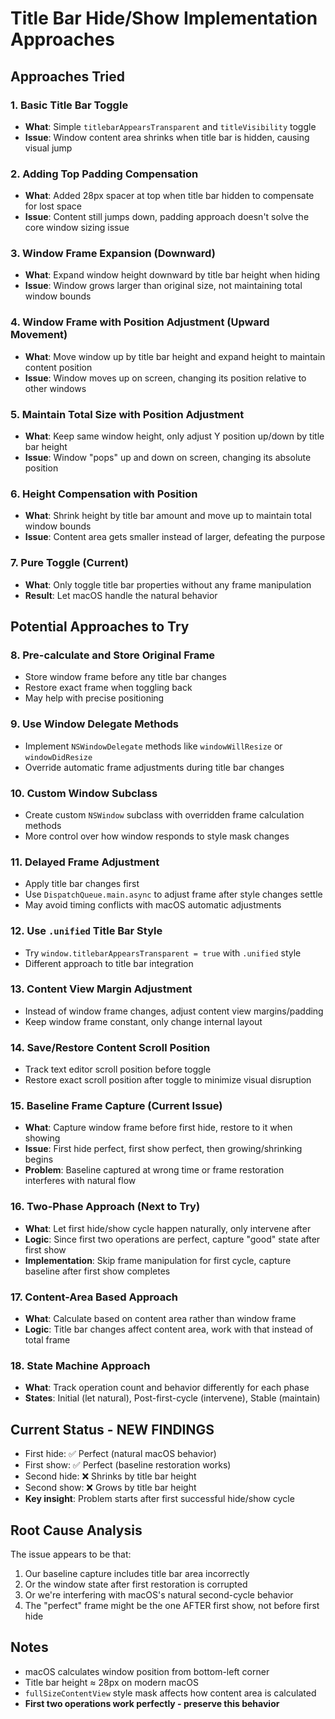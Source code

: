 # Title Bar Hide/Show Implementation Approaches

## Approaches Tried

### 1. Basic Title Bar Toggle
- **What**: Simple `titlebarAppearsTransparent` and `titleVisibility` toggle
- **Issue**: Window content area shrinks when title bar is hidden, causing visual jump

### 2. Adding Top Padding Compensation
- **What**: Added 28px spacer at top when title bar hidden to compensate for lost space
- **Issue**: Content still jumps down, padding approach doesn't solve the core window sizing issue

### 3. Window Frame Expansion (Downward)
- **What**: Expand window height downward by title bar height when hiding
- **Issue**: Window grows larger than original size, not maintaining total window bounds

### 4. Window Frame with Position Adjustment (Upward Movement)
- **What**: Move window up by title bar height and expand height to maintain content position
- **Issue**: Window moves up on screen, changing its position relative to other windows

### 5. Maintain Total Size with Position Adjustment
- **What**: Keep same window height, only adjust Y position up/down by title bar height
- **Issue**: Window "pops" up and down on screen, changing its absolute position

### 6. Height Compensation with Position
- **What**: Shrink height by title bar amount and move up to maintain total window bounds
- **Issue**: Content area gets smaller instead of larger, defeating the purpose

### 7. Pure Toggle (Current)
- **What**: Only toggle title bar properties without any frame manipulation
- **Result**: Let macOS handle the natural behavior

## Potential Approaches to Try

### 8. Pre-calculate and Store Original Frame
- Store window frame before any title bar changes
- Restore exact frame when toggling back
- May help with precise positioning

### 9. Use Window Delegate Methods
- Implement `NSWindowDelegate` methods like `windowWillResize` or `windowDidResize`
- Override automatic frame adjustments during title bar changes

### 10. Custom Window Subclass
- Create custom `NSWindow` subclass with overridden frame calculation methods
- More control over how window responds to style mask changes

### 11. Delayed Frame Adjustment
- Apply title bar changes first
- Use `DispatchQueue.main.async` to adjust frame after style changes settle
- May avoid timing conflicts with macOS automatic adjustments

### 12. Use `.unified` Title Bar Style
- Try `window.titlebarAppearsTransparent = true` with `.unified` style
- Different approach to title bar integration

### 13. Content View Margin Adjustment
- Instead of window frame changes, adjust content view margins/padding
- Keep window frame constant, only change internal layout

### 14. Save/Restore Content Scroll Position
- Track text editor scroll position before toggle
- Restore exact scroll position after toggle to minimize visual disruption

### 15. Baseline Frame Capture (Current Issue)
- **What**: Capture window frame before first hide, restore to it when showing
- **Issue**: First hide perfect, first show perfect, then growing/shrinking begins
- **Problem**: Baseline captured at wrong time or frame restoration interferes with natural flow

### 16. Two-Phase Approach (Next to Try)
- **What**: Let first hide/show cycle happen naturally, only intervene after
- **Logic**: Since first two operations are perfect, capture "good" state after first show
- **Implementation**: Skip frame manipulation for first cycle, capture baseline after first show completes

### 17. Content-Area Based Approach  
- **What**: Calculate based on content area rather than window frame
- **Logic**: Title bar changes affect content area, work with that instead of total frame

### 18. State Machine Approach
- **What**: Track operation count and behavior differently for each phase
- **States**: Initial (let natural), Post-first-cycle (intervene), Stable (maintain)

## Current Status - NEW FINDINGS
- First hide: ✅ Perfect (natural macOS behavior)
- First show: ✅ Perfect (baseline restoration works)
- Second hide: ❌ Shrinks by title bar height
- Second show: ❌ Grows by title bar height
- **Key insight**: Problem starts after first successful hide/show cycle

## Root Cause Analysis
The issue appears to be that:
1. Our baseline capture includes title bar area incorrectly
2. Or the window state after first restoration is corrupted
3. Or we're interfering with macOS's natural second-cycle behavior
4. The "perfect" frame might be the one AFTER first show, not before first hide

## Notes
- macOS calculates window position from bottom-left corner
- Title bar height ≈ 28px on modern macOS
- `fullSizeContentView` style mask affects how content area is calculated
- **First two operations work perfectly - preserve this behavior**